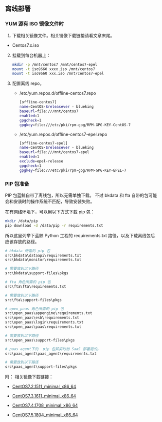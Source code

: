 ## 离线部署

### YUM 源有 ISO 镜像文件时

1. 下载相关镜像文件。相关镜像下载链接请看文章末尾。

  - Centos7.x.iso

2. 挂载到每台机器上：

    ```bash
    mkdir -p /mnt/centos7 /mnt/centos7-epel
    mount -t iso9660 xxxx.iso /mnt/centos7
    mount -t iso9660 xxx.iso /mnt/centos7-epel
    ```
3. 配置离线 repo。

    - /etc/yum.repos.d/offline-centos7.repo

        ```bash
        [offline-centos7]
        name=CentOS-$releasever - blueking
        baseurl=file:///mnt/centos7
        enabled=1
        gpgcheck=1
        gpgkey=file:///etc/pki/rpm-gpg/RPM-GPG-KEY-CentOS-7
        ```

    - /etc/yum.repos.d/offline-centos7-epel.repo

        ```bash
        [offline-centos7-epel]
        name=CentOS-$releasever - blueking
        baseurl=file:///mnt/centos7-epel
        enabled=1
        exclude=epel-release
        gpgcheck=1
        gpgkey=file:///etc/pki/rpm-gpg/RPM-GPG-KEY-EPEL-7
        ```

<!--
## YUM源无ISO镜像文件时

在一台有外网的centos 7机器上下载依赖的RPM：

```bash
depends=$(awk -F'[=()]' '/required/ { print $3 }' /data/install/dependences.env | sed 's/ /\n/g' | sort -u | xargs)
epel="nfs-client rpcbind rabbitmq-server nginx beanstalkd"
yum install yum-plugin-downloadonly yum-utils createrepo
mkdir /data/bk-rpms-root /data/bk-rpms
yum install --downloadonly --installroot=/data/bk-rpms-root --releasever=7 --downloaddir=/data/bk-rpms $depends $epel
createrepo --database /data/bk-rpms
rm -rf /data/bk-rpms-root
```

编辑 一个配置文件：

/etc/yum.repos.d/offline-bk.repo

```
[offline-bk]
name=CentOS-$releasever - blueking
baseurl=file:///data/bk-rpms
enabled=1
gpgcheck=1
gpgkey=file:///etc/pki/rpm-gpg/RPM-GPG-KEY-CentOS-7
```

校验下是否有缺失的依赖：

repoclosure --repoid=offline-bk

将 /data/bk-rpms 目录打包压缩后，传到没有网络的centos7机器上，解压。同样拷贝
/etc/yum.repos.d/offline-bk.repo，到对应位置。

yum的离线配置DONE

查看来源于 epel repo的rpm包：

nginx,rabbitmq-server,beanstalk
```bash
yumdb search from_repo epel
-->

### PIP 包准备

PIP 包蓝鲸自带了离线包，所以无需单独下载。
不过 bkdata 和 fta 自带的包可能会和安装时的操作系统不匹配，导致安装失败。

在有网络环境下，可以用以下方式下载 pip 包：

```bash
mkdir /data/pip
pip download -d /data/pip -r requirements.txt
```

所以这里列举下蓝鲸 Python 工程的 requirements.txt 路径，以及下载离线包后应该存放的路径。


```bash
# bkdata 所需的 pip 包
src\bkdata\dataapi\requirements.txt
src\bkdata\monitor\requirements.txt

# 需要放到以下路径
src\bkdata\support-files\pkgs

# fta 角色所需的 pip 包
src\fta\fta\requirements.txt

# 需要放到以下路径
src\fta\support-files\pkgs

# open_paas 角色所需的 pip 包
src\open_paas\appengine\requirements.txt
src\open_paas\esb\requirements.txt
src\open_paas\login\requirements.txt
src\open_paas\paas\requirements.txt

# 需要放到以下路径
src\open_paas\support-files\pkgs

# paas_agent下的  pip 包其实时给 SaaS 部署用的。
src\paas_agent\paas_agent\requirements.txt

# 需要放到以下路径
src\paas_agent\support-files\pkgs
```

附： 相关镜像下载链接：
  - [CentOS7.2.1511_minimal_x86_64](http://bkopen-1252002024.file.myqcloud.com/dl/bk_offline_repo-7.2.1511.iso)

  - [CentOS7.3.1611_minimal_x86_64](http://bkopen-1252002024.file.myqcloud.com/dl/bk_offline_repo-7.3.1611.iso)

  - [CentOS7.4.1708_minimal_x86_64](http://bkopen-1252002024.file.myqcloud.com/dl/bk_offline_repo-7.4.1708.iso	)

  - [CentOS7.5.1804_minimal_x86_64](http://bkopen-1252002024.file.myqcloud.com/dl/bk_offline_repo-7.5.1804.iso)
